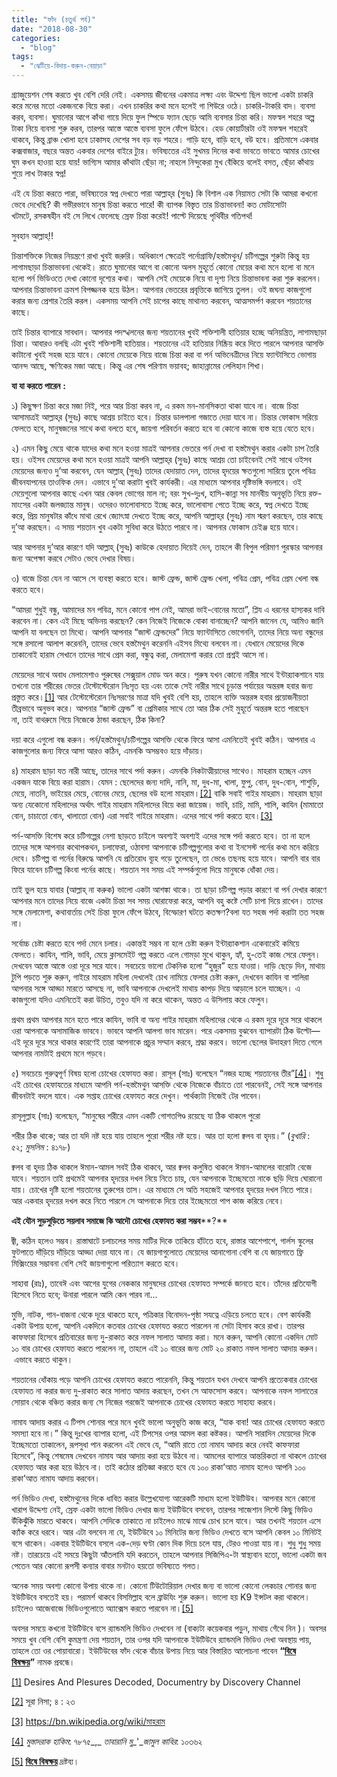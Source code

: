 ```yaml
---
title: "ফাঁদ (চতুর্থ পর্ব)"
date: "2018-08-30"
categories: 
  - "blog"
tags: 
  - "ঝেটিয়ে-বিদায়-করুন-বেয়াড়া"
---
```


গ্র্যাজুয়েশন শেষ করতে খুব বেশি দেরি নেই। একসময় জীবনের একমাত্র লক্ষ্য এবং উদ্দেশ্য ছিল ভালো একটা চাকরি করে মনের মতো একজনকে বিয়ে করা। এখন চাকরির কথা মনে হলেই গা শিউরে ওঠে। চাকরি-টাকরি বাদ। ব্যবসা করব, ব্যবসা। ঘুমানোর আগে কাঁথা গায়ে দিয়ে ফুল স্পিডে ফ্যান ছেড়ে আমি ব্যবসার চিন্তা করি। মফস্বল শহরে অল্প টাকা নিয়ে ব্যবসা শুরু করব, তারপর আস্তে আস্তে ব্যবসা ফুলে ফেঁপে উঠবে। হেড কোয়ার্টারটা ওই মফস্বল শহরেই থাকবে, কিন্তু ব্রাঞ্চ খোলা হবে ঢাকাসহ দেশের সব বড় বড় শহরে। গাড়ি হবে, বাড়ি হবে, বউ হবে। প্রতিমাসে একবার কক্সবাজার, বছরে অন্তত একবার দেশের বাইরে ট্যুর। ভবিষ্যতের এই সুখময় দিনের কথা ভাবতে ভাবতে আমার চোখের ঘুম কখন হাওয়া হয়ে যায়! ভাগ্যিস আমার কাঁথাটা ছেঁড়া না; নাহলে নিন্দুকেরা মুখ বেঁকিয়ে বলেই বসত, ছেঁড়া কাঁথায় শুয়ে লাখ টাকার স্বপ্ন!

এই যে চিন্তা করতে পারা, ভবিষ্যতের স্বপ্ন দেখতে পারা আল্লাহ্‌র (সুবঃ) কি বিশাল এক নিয়ামত সেটা কি আমরা কখনো ভেবে দেখেছি? কী গভীরভাবে মানুষ চিন্তা করতে পারে! কী ব্যাপক বিস্তৃত তার চিন্তাভাবনা! কত মোটাসোটা খটমটে, রসকষহীন বই সে লিখে ফেলেছে স্রেফ চিন্তা করেই! পাল্টে দিয়েছে পৃথিবীর গতিপথ!

সুবহান আল্লাহ্‌!!

চিন্তাশক্তিকে নিজের নিয়ন্ত্রণে রাখা খুবই জরুরি। অধিকাংশ ক্ষেত্রেই পর্নোগ্রাফি/হস্তমৈথুন/ চটিগল্পের শুরুটা কিন্তু হয় লাগামছাড়া চিন্তাভাবনা থেকেই। রাতে ঘুমানোর আগে বা কোনো অলস মুহূর্তে কোনো মেয়ের কথা মনে হলো বা মনে হলো পর্ন ভিডিওতে দেখা কোনো দৃশ্যের কথা। আপনি সেই মেয়েকে নিয়ে বা দৃশ্য নিয়ে চিন্তাভাবনা করা শুরু করলেন। আপনার চিন্তাভাবনা ক্রমশ বিপজ্জনক হয়ে উঠল। আপনার ভেতরের প্রবৃত্তিকে জাগিয়ে তুলল। ওই জঘন্য কাজগুলো করার জন্য প্রেশার তৈরি করল। একসময় আপনি সেই চাপের কাছে মাথানত করবেন, আত্মসমর্পণ করবেন শয়তানের কাছে।

তাই চিন্তার ব্যাপারে সাবধান। আপনার পদস্খলনের জন্য শয়তানের খুবই শক্তিশালী হাতিয়ার হচ্ছে অনিয়ন্ত্রিত, লাগামছাড়া চিন্তা। আবারও বলছি এটা খুবই শক্তিশালী হাতিয়ার। শয়তানের এই হাতিয়ার নিষ্ক্রিয় করে দিতে পারলে আপনার আসক্তি কাটানো খুবই সহজ হয়ে যাবে। কোনো মেয়েকে নিয়ে বাজে চিন্তা করা বা পর্ন অভিনেত্রীদের নিয়ে ফ্যান্টাসিতে ভোগায় আনন্দ আছে, ক্ষণিকের মজা আছে। কিন্তু এর শেষ পরিণাম ভয়াবহ; জাহান্নামের লেলিহান শিখা।

**যা যা করতে পারেন** **:**

১) কিছুক্ষণ চিন্তা করে মজা নিই, পরে আর চিন্তা করব না, এ রকম মন-মানসিকতা থাকা যাবে না। বাজে চিন্তা আসামাত্রই আল্লাহ্‌র (সুবঃ) কাছে আশ্রয় চাইতে হবে। চিন্তার ডালপালা গজাতে দেয়া যাবে না। চিন্তার ফোকাস সরিয়ে ফেলতে হবে, মানুষজনের সাথে কথা বলতে হবে, জায়গা পরিবর্তন করতে হবে বা কোনো কাজে ব্যস্ত হয়ে যেতে হবে।

২) এমন কিছু মেয়ে থাকে যাদের কথা মনে হওয়া মাত্রই আপনার ভেতরে পর্ন দেখা বা হস্তমৈথুন করার একটা চাপ তৈরি হয়। ওইসব মেয়েদের কথা মনে হওয়া মাত্রই আপনি আল্লাহ্‌র (সুবঃ) কাছে আশ্রয় তো চাইবেনই সেই সাথে ওইসব মেয়েদের জন্যও দু’আ করবেন, যেন আল্লাহ্‌ (সুবঃ) তাদের হেদায়াত দেন, তাদের হৃদয়ের ক্ষতগুলো সারিয়ে তুলে পবিত্র জীবনযাপনের তাওফিক দেন। এভাবে দু’আ করাটা খুবই কার্যকরী। এর মাধ্যমে আপনার দৃষ্টিভঙ্গি বদলাবে। ওই মেয়েগুলো আপনার কাছে এখন আর কেবল ভোগের মাল না; বরং সুখ-দুঃখ, হাসি-কান্না সব মানবীয় অনুভূতি নিয়ে রক্ত-মাংসের একটা জলজ্যান্ত মানুষ। ওদেরও ভালোবাসতে ইচ্ছে করে, ভালোবাসা পেতে ইচ্ছে করে, স্বপ্ন দেখতে ইচ্ছে করে, প্রিয় মানুষটার কাঁধে মাথা রেখে জ্যোৎস্না দেখতে ইচ্ছে করে, আপনি আল্লাহ্‌র (সুবঃ) নাম স্মরণ করছেন, তার কাছে দু’আ করছেন। এ সময় শয়তান খুব একটা সুবিধা করে উঠতে পারবে না। আপনার ফোকাস চেইঞ্জ হয়ে যাবে।

আর আপনার দু’আর কারণে যদি আল্লাহ্‌ (সুবঃ) কাউকে হেদায়াত দিয়েই দেন, তাহলে কী বিপুল পরিমাণ পুরস্কার আপনার জন্য অপেক্ষা করবে সেটাও ভেবে দেখার বিষয়।

৩) বাজে চিন্তা যেন না আসে সে ব্যবস্থা করতে হবে। জাস্ট ফ্রেন্ড, জাস্ট ফ্রেন্ড খেলা, পবিত্র প্রেম, পবিত্র প্রেম খেলা বন্ধ করতে হবে।

“আমরা শুধুই বন্ধু, আমাদের মন পবিত্র, মনে কোনো পাপ নেই, আমরা ভাই-বোনের মতো”, প্লিয এ ধরনের হাস্যকর দাবি করবেন না। কেন এই মিছে অভিনয় করছেন? কেন নিজেই নিজেকে বোকা বানাচ্ছেন? আপনি জানেন যে, আমিও জানি আপনি যা বলছেন তা মিথ্যে। আপনি আপনার “জাস্ট ফ্রেন্ডদের” নিয়ে ফ্যান্টাসিতে ভোগেননি, তাদের নিয়ে অন্য বন্ধুদের সঙ্গে রসালো আলাপ করেননি, তাদের ভেবে হস্তমৈথুন করেননি এইসব মিথ্যে বলবেন না। যেখানে মেয়েদের দিকে তাকানোই হারাম সেখানে তাদের সাথে প্রেম করা, বন্ধুত্ব করা, মেলামেশা করার তো প্রশ্নই আসে না।

মেয়েদের সাথে অবাধ মেলামেশাও পুরুষের সেক্সুয়াল মোড অন করে। পুরুষ যখন কোনো নারীর সাথে ইন্টার‍্যাকশানে যায় তখনো তার শরীরের ভেতর টেস্টোস্টেরোন নিঃসৃত হয় এবং তাকে সেই নারীর সাথে চূড়ান্ত পর্যায়ের অন্তরঙ্গ হবার জন্য প্রস্তুত করে।[\[1\]](https://www.blogger.com/blogger.g?blogID=606604752833102909#_ftn1) আর টেস্টোস্টেরোন নিঃসরণের মাত্রা যদি খুবই বেশি হয়, তাহলে ব্যক্তি অন্তরঙ্গ হবার প্রয়োজনীয়তা তীব্রভাবে অনুভব করে। আপনার “জাস্ট ফ্রেন্ড” বা প্রেমিকার সাথে তো আর ঠিক সেই মুহূর্তে অন্তরঙ্গ হতে পারছেন না, তাই বাথরুমে গিয়ে নিজেকে ঠান্ডা করছেন, ঠিক কিনা?

দয়া করে এগুলো বন্ধ করুন। পর্ন/হস্তমৈথুন/চটিগল্পের আসক্তি থেকে ফিরে আসা এমনিতেই খুবই কঠিন। আপনার এ কাজগুলোর জন্য ফিরে আসা আরও কঠিন, এমনকি অসম্ভবও হয়ে দাঁড়ায়।

৪) মাহরাম ছাড়া যত নারী আছে, তাদের সাথে পর্দা করুন। এমনকি নিকটাত্মীয়াদের সাথেও। মাহরাম হচ্ছেন এমন একজন যাকে বিয়ে করা হারাম। যেমন : ছেলেদের জন্য দাদি, নানি, মা, দুধ-মা, খালা, ফুপু, বোন, দুধ-বোন, শাশুড়ি, মেয়ে, নাতনি, ভাইয়ের মেয়ে, বোনের মেয়ে, ছেলের বউ হলো মাহরাম।[\[2\]](https://www.blogger.com/blogger.g?blogID=606604752833102909#_ftn2) বাকি সবাই গাইর মাহরাম। মাহরাম ছাড়া অন্য যেকোনো মহিলাদের অর্থাৎ গাইর মাহরাম মহিলাদের বিয়ে করা জায়েজ। ভাবি, চাচি, মামি, শালি, কাযিন (মামাতো বোন, চাচাতো বোন, খালাতো বোন) এরা সবাই গাইরে মাহরাম। এদের সাথে পর্দা করতে হবে।[\[3\]](https://www.blogger.com/blogger.g?blogID=606604752833102909#_ftn3)

পর্ন-আসক্তি বিশেষ করে চটিগল্পের নেশা ছাড়তে চাইলে অবশ্যই অবশ্যই এদের সঙ্গে পর্দা করতে হবে। তা না হলে তাদের সঙ্গে আপনার কথোপকথন, চলাফেরা, ওঠাবসা আপনাকে চটিগল্পগুলোর কথা বা ইনসেস্ট পর্নের কথা মনে করিয়ে দেবে। চটিগল্প বা পর্নের বিরুদ্ধে আপনি যে প্রতিরোধ ব্যূহ গড়ে তুলেছেন, তা ভেঙে তছনছ হয়ে যাবে। আপনি বার বার ফিরে যাবেন চটিগল্প কিংবা পর্নের কাছে। শয়তান সব সময় এই সম্পর্কগুলো দিয়ে মানুষকে ধোঁকা দেয়।

তাই ভুল হয়ে যাবার (আল্লাহ্‌ না করুক) ভালো একটা আশঙ্কা থাকে। তা ছাড়া চটিগল্প পড়ার কারণে বা পর্ন দেখার কারণে আপনার মনে তাদের নিয়ে বাজে একটা চিন্তা সব সময় ঘোরাফেরা করে, আপনি বহু কষ্টে সেটি চাপা দিয়ে রাখেন। তাদের সঙ্গে মেলামেশা, কথাবার্তায় সেই চিন্তা ফুলে ফেঁপে উঠবে, বিস্ফোরণ ঘটতে কতক্ষণ?বলা যত সহজ পর্দা করাটা তত সহজ না।

সর্বোচ্চ চেষ্টা করতে হবে পর্দা মেনে চলার। একান্তই সম্ভব না হলে চেষ্টা করুন ইন্টার‍্যাকশান একেবারেই কমিয়ে ফেলতে। কাযিন, শালি, ভাবি, মেয়ে ক্লাসমেইট গল্প করতে এলে গোমড়া মুখে থাকুন, হ্যাঁ, হু-তেই কাজ সেরে ফেলুন। দেখবেন আস্তে আস্তে ওরা দূরে সরে যাবে। সবচেয়ে ভালো টেকনিক হলো “হুজুর” হয়ে যাওয়া। দাড়ি ছেড়ে দিন, মাথায় টুপি পড়তে শুরু করুন, গাইরে মাহরাম মহিলা দেখলেই চোখ নামিয়ে ফেলার চেষ্টা করুন, দেখবেন কাযিন বা শালিরা আপনার সঙ্গে আড্ডা মারতে আসছে না, ভাবি আপনাকে দেখলেই মাথায় কাপড় দিয়ে আড়ালে চলে যাচ্ছেন। এ কাজগুলো যদিও এমনিতেই করা উচিত, তবুও যদি না করে থাকেন, অন্তত এ উসিলায় করে ফেলুন।

প্রথম প্রথম আপনার মনে হতে পারে কাযিন, ভাবি বা অন্য গাইর মাহরাম মহিলাদের থেকে এ রকম দূরে দূরে সরে থাকলে ওরা আপনাকে অসামাজিক ভাববে। ভাববে আপনি আলগা ভাব মারেন। পরে একসময় বুঝবেন ব্যাপারটা ঠিক উল্টো—এই দূরে দূরে সরে থাকার কারণেই তারা আপনাকে প্রচুর সম্মান করবে, শ্রদ্ধা করবে। ভালো ছেলের উদাহরণ দিতে গেলে আপনার নামটাই প্রথমে মনে পড়বে।

৫) সবচেয়ে গুরুত্বপূর্ণ বিষয় হলো চোখের হেফাযত করা। রাসূল (সাঃ) বলেছেন “নজর হচ্ছে শয়তানের তীর”[\[4\]](https://www.blogger.com/blogger.g?blogID=606604752833102909#_ftn4)। শুধু এই চোখের হেফাযতের মাধ্যমে আপনি পর্ন-হস্তমৈথুন আসক্তি থেকে নিজেকে বাঁচাতে তো পারবেনই, সেই সঙ্গে আপনার জীবনটাই বদলে যাবে। এক সপ্তাহ চোখের হেফাযত করে দেখুন। পার্থক্যটা নিজেই টের পাবেন।

রাসূলুল্লাহ (সাঃ) বলেছেন, “মানুষের শরীরে এমন একটি গোশতপিণ্ড রয়েছে যা ঠিক থাকলে পুরো

শরীর ঠিক থাকে; আর তা যদি নষ্ট হয়ে যায় তাহলে পুরো শরীর নষ্ট হয়ে। আর তা হলো ক্বলব বা হৃদয়।” (_বুখারি_ : ৫২; _মুসলিম_ : ৪১৭৮)

ক্বলব বা হৃদয় ঠিক থাকলে ঈমান-আমল সবই ঠিক থাকবে, আর ক্বলব কলুষিত থাকলে ঈমান-আমলের বারোটা বেজে যাবে। শয়তান তাই প্রথমেই আপনার হৃদয়ের দখল নিয়ে নিতে চায়, যেন আপনাকে ইচ্ছেমতো নাকে ছড়ি দিয়ে ঘোরানো যায়। চোখের দৃষ্টি হলো শয়তানের তুরুপের তাস। এর মাধ্যমে সে অতি সহজেই আপনার হৃদয়ের দখল নিতে পারে। আর একবার হৃদয়ের দখল করে নিতে পারলে সে আপনাকে দিয়ে তার ইচ্ছেমতো পাপ কাজ করিয়ে নেবে।

**এই যৌন সুড়সুড়িতে সয়লাব সমাজে কি আদৌ চোখের হেফাযত করা সম্ভব****?**

জ্বী, কঠিন হলেও সম্ভব। রাস্তাঘাটে চলাচলের সময় মাটির দিকে তাকিয়ে হাঁটতে হবে, রাস্তার আশেপাশে, গার্লস স্কুলের ফুটপাতে দাঁড়িয়ে দাঁড়িয়ে আড্ডা দেয়া যাবে না। যে জায়গাগুলোতে মেয়েদের আনাগোনা বেশি বা যে জায়গাতে ফ্রি মিক্সিংয়ের সম্ভাবনা বেশি সেই জায়গাগুলো পরিত্যাগ করতে হবে।

সাহাবা (রাঃ), তাবেঈ এবং আগের যুগের নেককার মানুষদের চোখের হেফাযত সম্পর্কে জানতে হবে। তাঁদের প্রতিযোগী হিসেবে নিতে হবে; উনারা পারলে আমি কেন পারব না...

মুভি, নাটক, গান-বাজনা থেকে দূরে থাকতে হবে, পত্রিকার বিনোদন-পৃষ্ঠা সযত্নে এড়িয়ে চলতে হবে। বেশ কার্যকরী একটা উপায় হলো, আপনি একদিনে কতবার চোখের হেফাযত করতে পারলেন না সেটা হিসাব করে রাখা। তারপর কাফফারা হিসেবে প্রতিবারের জন্য দু-রাকাত করে নফল সালাত আদায় করা। মনে করুন, আপনি কোনো একদিন মোট ১০ বার চোখের হেফাযত করতে পারলেন না, তাহলে এই ১০ বারের জন্য মোট ২০ রাকাত নফল সালাত আদায় করুন। এভাবে করতে থাকুন।

শয়তানের ধোঁকায় পড়ে আপনি চোখের হেফাযত করতে পারেননি, কিন্তু শয়তান যখন দেখবে আপনি প্রত্যেকবার চোখের হেফাযত না করার জন্য দু-রাকাত করে সালাত আদায় করছেন, তখন সে আফসোস করবে। আপনাকে নফল সালাতের সোয়াব থেকে বঞ্চিত করার জন্য সে নিজের গরজেই আপনাকে চোখের হেফাযত করতে সাহায্য করবে।

নামায আদায় করার এ টিপস শোনার পরে মনে খুবই ভালো অনুভূতি কাজ করে, “যাক বাবা! আর চোখের হেফাযত করতে সমস্যা হবে না।” কিন্তু দুঃখের ব্যাপার হলো, এই টিপসের ওপর আমল করা কষ্টকর। আপনি সারাদিন মেয়েদের দিকে ইচ্ছেমতো তাকালেন, রূপসুধা পান করলেন এই ভেবে যে, “আমি রাতে তো নামায আদায় করে নেবই কাফফারা হিসেবে”, কিন্তু শেষমেষ দেখবেন নামায আর আদায় করা হয়ে উঠবে না। আমলের ব্যাপারে আন্তরিকতা না থাকলে চোখের হেফাযত আর করা হয়ে উঠবে না। তাই কঠোর প্রতিজ্ঞা করতে হবে যে ১০০ রাকা’আত নামায হলেও আপনি ১০০ রাকা’আত নামায আদায় করবেন।

পর্ন ভিডিও দেখা, হস্তমৈথুনের দিকে ধাবিত করার উল্লেখযোগ্য আরেকটি মাধ্যম হলো ইউটিউব। আপনার মনে কোনো খারাপ উদ্দেশ্য নেই, স্রেফ একটা ভালো ভিডিও দেখার জন্য ইউটিউবে বসবেন, তারপর সাজেশান লিস্টে কিছু ভিডিও উঁকিঝুঁকি মারতে থাকবে। আপনি সেদিকে তাকাতে না চাইলেও মাঝে মাঝে চোখ চলে যাবে। আর তখনই শয়তান এসে ক্যাঁক করে ধরবে। আর এটা বলবেন না যে, ইউটিউবে ১০ মিনিটের জন্য ভিডিও দেখতে বসে আপনি কেবল ১০ মিনিটই বসে থাকেন। একবার ইউটিউবে বসলে এক-দেড় ঘণ্টা কোন দিক দিয়ে চলে যায়, টেরও পাওয়া যায় না। শুধু শুধু সময় নষ্ট। তারচেয়ে এই সময়ে কিছুটা আঁতলামি যদি করতেন, তাহলে আপনার সিজিপিএ-টা স্বাস্থ্যবান হতো, ভালো একটা জব পেতেন আর কোনো রূপসী কন্যার বাবার মনটাও হয়তো ভবিষ্যতে গলত।

অনেক সময় অবশ্য কোনো উপায় থাকে না। কোনো টিউটোরিয়াল দেখার জন্য বা ভালো কোনো লেকচার শোনার জন্য ইউটিউবে বসতেই হয়। পরামর্শ থাকবে বিসমিল্লাহ বলে ব্রাউযিং শুরু করুন। ভালো হয় K9 ইন্সটল করা থাকলে। চাইলেও আজেবাজে ভিডিওগুলোতে অ্যাক্সেস করতে পারবেন না।[\[5\]](https://www.blogger.com/blogger.g?blogID=606604752833102909#_ftn5)

অবসর সময়ে কখনো ইউটিউবে বসে র‍্যান্ডমলি ভিডিও দেখবেন না (বাক্যটা কয়েকবার পড়ুন, মাথায় গেঁথে নিন )। অবসর সময়ে খুব বেশি বেশি কুমন্ত্রণা দেয় শয়তান, তার ওপর যদি আপনাকে ইউটিউবে র‍্যান্ডমলি ভিডিও দেখা অবস্থায় পায়, তাহলে তো ওর পোয়াবারো। ইউটিউবের ফাঁদ থেকে বাঁচার উপায় নিয়ে আর বিস্তারিত আলোচনা পাবেন **“[বিষে বিষক্ষয়](http://lostmodesty.blogspot.com/2016/12/blog-post_14.html)”** নামক প্রবন্ধে।

[\[1\]](https://www.blogger.com/blogger.g?blogID=606604752833102909#_ftnref1) Desires And Plesures Decoded, Documentry by Discovery Channel

[\[2\]](https://www.blogger.com/blogger.g?blogID=606604752833102909#_ftnref2) সূরা নিসা; ৪ : ২৩

[\[3\]](https://www.blogger.com/blogger.g?blogID=606604752833102909#_ftnref3) https://bn.wikipedia.org/wiki/মাহরাম

[\[4\]](https://www.blogger.com/blogger.g?blogID=606604752833102909#_ftnref4) _মুস্তাদরাক হাকিম_: ৭৮৭৫_,_ _তাবারানি মু__'__জামুল কাবির_: ১০৩৬২

[\[5\]](https://www.blogger.com/blogger.g?blogID=606604752833102909#_ftnref5) [**বিষে বিষক্ষয়**](http://lostmodesty.blogspot.com/2016/12/blog-post_14.html) দ্রষ্টব্য।
